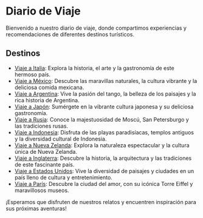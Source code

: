 # Diario de Viaje

Bienvenido a nuestro diario de viaje, donde compartimos experiencias y recomendaciones de diferentes destinos turísticos.

## Destinos

- [Viaje a Italia](entradas/italia.md): Explora la historia, el arte y la gastronomía de este hermoso país.
- [Viaje a México](entradas/mexico.md): Descubre las maravillas naturales, la cultura vibrante y la deliciosa comida mexicana.
- [Viaje a Argentina](entradas/argentina.md): Vive la pasión del tango, la belleza de los paisajes y la rica historia de Argentina.
- [Viaje a Japón](entradas/japon.md): Sumérgete en la vibrante cultura japonesa y su deliciosa gastronomía.
- [Viaje a Rusia](entradas/rusia.md): Conoce la majestuosidad de Moscú, San Petersburgo y las tradiciones rusas.
- [Viaje a Indonesia](entradas/indonesia.md): Disfruta de las playas paradisíacas, templos antiguos y la diversidad cultural de Indonesia.
- [Viaje a Nueva Zelanda](entradas/nuevazelanda.md): Explora la naturaleza espectacular y la cultura única de Nueva Zelanda.
- [Viaje a Inglaterra](entradas/inglaterra.md): Descubre la historia, la arquitectura y las tradiciones de este fascinante país.
- [Viaje a Estados Unidos](entradas/estadosunidos.md): Vive la diversidad de paisajes y ciudades en un país lleno de cultura y entretenimiento.
- [Viaje a París](entradas/paris.md): Descubre la ciudad del amor, con su icónica Torre Eiffel y maravillosos museos.

¡Esperamos que disfruten de nuestros relatos y encuentren inspiración para sus próximas aventuras!